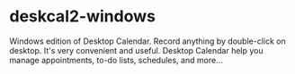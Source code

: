 # deskcal2-windows
Windows edition of Desktop Calendar. Record anything by double-click on desktop. It's very convenient and useful. Desktop Calendar help you manage appointments, to-do lists, schedules, and more...
